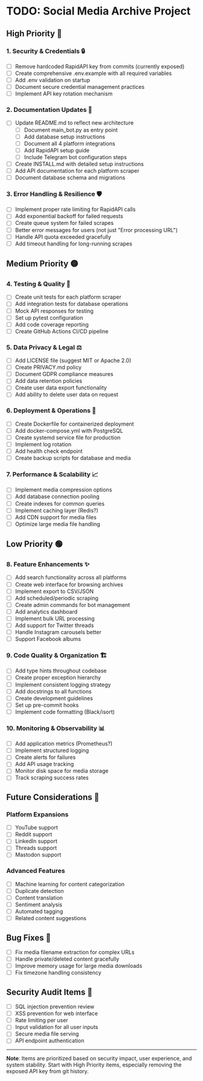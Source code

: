 # TODO: Social Media Archive Project

## High Priority 🔴

### 1. Security & Credentials 🔒
- [ ] Remove hardcoded RapidAPI key from commits (currently exposed)
- [ ] Create comprehensive .env.example with all required variables
- [ ] Add .env validation on startup
- [ ] Document secure credential management practices
- [ ] Implement API key rotation mechanism

### 2. Documentation Updates 📝
- [ ] Update README.md to reflect new architecture
  - [ ] Document main_bot.py as entry point
  - [ ] Add database setup instructions
  - [ ] Document all 4 platform integrations
  - [ ] Add RapidAPI setup guide
  - [ ] Include Telegram bot configuration steps
- [ ] Create INSTALL.md with detailed setup instructions
- [ ] Add API documentation for each platform scraper
- [ ] Document database schema and migrations

### 3. Error Handling & Resilience 🛡️
- [ ] Implement proper rate limiting for RapidAPI calls
- [ ] Add exponential backoff for failed requests
- [ ] Create queue system for failed scrapes
- [ ] Better error messages for users (not just "Error processing URL")
- [ ] Handle API quota exceeded gracefully
- [ ] Add timeout handling for long-running scrapes

## Medium Priority 🟡

### 4. Testing & Quality 🧪
- [ ] Create unit tests for each platform scraper
- [ ] Add integration tests for database operations
- [ ] Mock API responses for testing
- [ ] Set up pytest configuration
- [ ] Add code coverage reporting
- [ ] Create GitHub Actions CI/CD pipeline

### 5. Data Privacy & Legal ⚖️
- [ ] Add LICENSE file (suggest MIT or Apache 2.0)
- [ ] Create PRIVACY.md policy
- [ ] Document GDPR compliance measures
- [ ] Add data retention policies
- [ ] Create user data export functionality
- [ ] Add ability to delete user data on request

### 6. Deployment & Operations 🚀
- [ ] Create Dockerfile for containerized deployment
- [ ] Add docker-compose.yml with PostgreSQL
- [ ] Create systemd service file for production
- [ ] Implement log rotation
- [ ] Add health check endpoint
- [ ] Create backup scripts for database and media

### 7. Performance & Scalability 📈
- [ ] Implement media compression options
- [ ] Add database connection pooling
- [ ] Create indexes for common queries
- [ ] Implement caching layer (Redis?)
- [ ] Add CDN support for media files
- [ ] Optimize large media file handling

## Low Priority 🟢

### 8. Feature Enhancements ✨
- [ ] Add search functionality across all platforms
- [ ] Create web interface for browsing archives
- [ ] Implement export to CSV/JSON
- [ ] Add scheduled/periodic scraping
- [ ] Create admin commands for bot management
- [ ] Add analytics dashboard
- [ ] Implement bulk URL processing
- [ ] Add support for Twitter threads
- [ ] Handle Instagram carousels better
- [ ] Support Facebook albums

### 9. Code Quality & Organization 🏗️
- [ ] Add type hints throughout codebase
- [ ] Create proper exception hierarchy
- [ ] Implement consistent logging strategy
- [ ] Add docstrings to all functions
- [ ] Create development guidelines
- [ ] Set up pre-commit hooks
- [ ] Implement code formatting (Black/isort)

### 10. Monitoring & Observability 📊
- [ ] Add application metrics (Prometheus?)
- [ ] Implement structured logging
- [ ] Create alerts for failures
- [ ] Add API usage tracking
- [ ] Monitor disk space for media storage
- [ ] Track scraping success rates

## Future Considerations 🔮

### Platform Expansions
- [ ] YouTube support
- [ ] Reddit support
- [ ] LinkedIn support
- [ ] Threads support
- [ ] Mastodon support

### Advanced Features
- [ ] Machine learning for content categorization
- [ ] Duplicate detection
- [ ] Content translation
- [ ] Sentiment analysis
- [ ] Automated tagging
- [ ] Related content suggestions

## Bug Fixes 🐛
- [ ] Fix media filename extraction for complex URLs
- [ ] Handle private/deleted content gracefully
- [ ] Improve memory usage for large media downloads
- [ ] Fix timezone handling consistency

## Security Audit Items 🔐
- [ ] SQL injection prevention review
- [ ] XSS prevention for web interface
- [ ] Rate limiting per user
- [ ] Input validation for all user inputs
- [ ] Secure media file serving
- [ ] API endpoint authentication

---

**Note**: Items are prioritized based on security impact, user experience, and system stability. Start with High Priority items, especially removing the exposed API key from git history.
